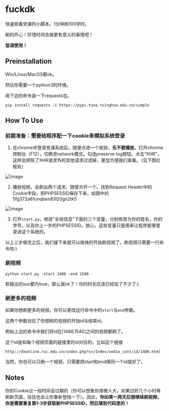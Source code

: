 # fuckdk

快速观看党课的小脚本。1分钟刷100学时。

刷的开心！珍惜时间去做更有意义的事情吧！

**低调使用！**

## Preinstallation

Win/Linux/MacOS都ok。

然后你需要一个python3的环境。

用下边的命令装一下requests包。

```pip install requests -i https://pypi.tuna.tsinghua.edu.cn/simple```


## How To Use 

### 前期准备：需要给程序配一下cookie来模拟系统登录

1. 在chrome中登录党课系统后，随便点进一个视频，**先不要播放**。打开chrome控制台（F12），切换至network模式。勾选preserve log按钮。点击“XHR”，这样会把除了XHR请求外的其他请求过滤掉，更加方便我们查看。（见下图红框处）

![image](figures/p1.png)

2. 播放视频，会刷出两个请求。随便点开一个。找到Request Header中的Cookie字段，把PHPSESSID保存下来，如图中的5fg372a61unqbon83l20gn2tk5

![image](figures/p2.png)

3. 打开```start.py```。修改"全局信息"下面的三个变量，分别修改为你的姓名，你的学号，以及你上一步的PHPSESSID。放心，这些变量只是用来让程序能够登录进这个系统的。

以上三步做完之后，我们接下来就可以愉快的开始刷视频了。刷视频只需要一行命令哈:)


### 刷视频

```python start.py -start 1486 -end 1540```

若输出的suc都为true，那么就ok了！你的时长应该已经加了不少了:)

### 刷更多的视频

如果你想刷更多的视频，你可以更改运行命令中的```start```与```end```参数。

这两个参数对应了你想刷的视频的开始id与结束id。

例如上边的命令中我们将id在[1486,1540]之间的视频都刷了。

这个id是和每个视频页面的链接里的id对应的，比如这个链接

```http://dxonline.ruc.edu.cn/index.php?s=/Index/vedio_cont/id/1486.html```

当然，你也可以只刷一个视频，只需要把start和end填同一个id就好了。


## Notes

你的Cookie过一段时间会过期的（你可以想象你用微人大，如果过好几个小时再刷新页面，往往也会让你重新登陆一下）。因此，**你如果一两天后想继续刷视频，你是需要重复第1-3步获取新PHPSESSID，然后填到代码里的！**
